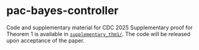 # pac-bayes-controller
Code and supplementary material for CDC 2025
Supplementary proof for Theorem 1 is available in [`supplementary_thm1/`](./supplementary_thm1/).
The code will be released upon acceptance of the paper.
